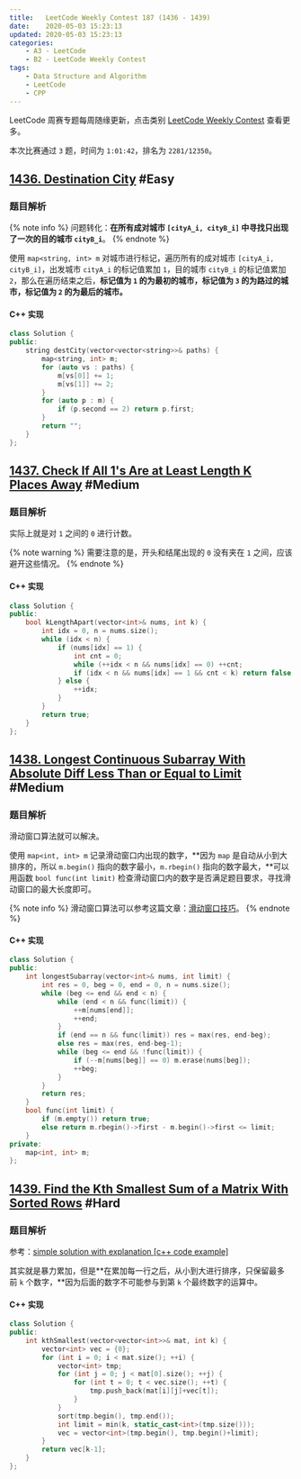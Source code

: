 ```yaml
---
title:   LeetCode Weekly Contest 187 (1436 - 1439)
date:    2020-05-03 15:23:13
updated: 2020-05-03 15:23:13
categories:
    - A3 - LeetCode
    - B2 - LeetCode Weekly Contest
tags:
    - Data Structure and Algorithm
    - LeetCode
    - CPP
---
```


LeetCode 周赛专题每周随缘更新，点击类别 [LeetCode Weekly Contest](/categories/LeetCode-Weekly-Contest/) 查看更多。

本次比赛通过 `3` 题，时间为 `1:01:42`，排名为 `2281/12350`。

<!-- more -->

## [1436. Destination City](https://leetcode.com/contest/weekly-contest-187/problems/destination-city/) #Easy

### 题目解析

{% note info %}
问题转化：**在所有成对城市 `[cityA_i, cityB_i]` 中寻找只出现了一次的目的城市 `cityB_i`**。
{% endnote %}

使用 `map<string, int> m` 对城市进行标记，遍历所有的成对城市 `[cityA_i, cityB_i]`，出发城市 `cityA_i` 的标记值累加 `1`，目的城市 `cityB_i` 的标记值累加 `2`，那么在遍历结束之后，**标记值为 `1` 的为最初的城市，标记值为 `3` 的为路过的城市，标记值为 `2` 的为最后的城市。**

#### C++ 实现

```cpp
class Solution {
public:
    string destCity(vector<vector<string>>& paths) {
        map<string, int> m;
        for (auto vs : paths) {
            m[vs[0]] += 1;
            m[vs[1]] += 2;
        }
        for (auto p : m) {
            if (p.second == 2) return p.first;
        }
        return "";
    }
};
```

## [1437. Check If All 1's Are at Least Length K Places Away](https://leetcode.com/contest/weekly-contest-187/problems/check-if-all-1s-are-at-least-length-k-places-away/) #Medium

### 题目解析

实际上就是对 `1` 之间的 `0` 进行计数。

{% note warning %}
需要注意的是，开头和结尾出现的 `0` 没有夹在 `1` 之间，应该避开这些情况。
{% endnote %}

#### C++ 实现

```cpp
class Solution {
public:
    bool kLengthApart(vector<int>& nums, int k) {
        int idx = 0, n = nums.size();
        while (idx < n) {
            if (nums[idx] == 1) {
                int cnt = 0;
                while (++idx < n && nums[idx] == 0) ++cnt;
                if (idx < n && nums[idx] == 1 && cnt < k) return false;
            } else {
                ++idx;
            }
        }
        return true;
    }
};
```

## [1438. Longest Continuous Subarray With Absolute Diff Less Than or Equal to Limit](https://leetcode.com/contest/weekly-contest-187/problems/longest-continuous-subarray-with-absolute-diff-less-than-or-equal-to-limit) #Medium

### 题目解析

滑动窗口算法就可以解决。

使用 `map<int, int> m` 记录滑动窗口内出现的数字，**因为 `map` 是自动从小到大排序的，所以 `m.begin()` 指向的数字最小，`m.rbegin()` 指向的数字最大，**可以用函数 `bool func(int limit)` 检查滑动窗口内的数字是否满足题目要求，寻找滑动窗口的最大长度即可。

{% note info %}
滑动窗口算法可以参考这篇文章：[滑动窗口技巧](https://labuladong.gitbook.io/algo/suan-fa-si-wei-xi-lie/hua-dong-chuang-kou-ji-qiao)。
{% endnote %}

#### C++ 实现

```cpp
class Solution {
public:
    int longestSubarray(vector<int>& nums, int limit) {
        int res = 0, beg = 0, end = 0, n = nums.size();
        while (beg <= end && end < n) {
            while (end < n && func(limit)) {
                ++m[nums[end]];
                ++end;
            }
            if (end == n && func(limit)) res = max(res, end-beg);
            else res = max(res, end-beg-1);
            while (beg <= end && !func(limit)) {
                if (--m[nums[beg]] == 0) m.erase(nums[beg]);
                ++beg;
            }
        }
        return res;
    }
    bool func(int limit) {
        if (m.empty()) return true;
        else return m.rbegin()->first - m.begin()->first <= limit;
    }
private:
    map<int, int> m;
};
```

## [1439. Find the Kth Smallest Sum of a Matrix With Sorted Rows](https://leetcode.com/contest/weekly-contest-187/problems/find-the-kth-smallest-sum-of-a-matrix-with-sorted-rows/) #Hard

### 题目解析

参考：[simple solution with explanation [c++ code example]](https://leetcode.com/problems/find-the-kth-smallest-sum-of-a-matrix-with-sorted-rows/discuss/609707/simple-solution-with-explanation-c%2B%2B-code-example)

其实就是暴力累加，但是**在累加每一行之后，从小到大进行排序，只保留最多前 `k` 个数字，**因为后面的数字不可能参与到第 `k` 个最终数字的运算中。

#### C++ 实现

```cpp
class Solution {
public:
    int kthSmallest(vector<vector<int>>& mat, int k) {
        vector<int> vec = {0};
        for (int i = 0; i < mat.size(); ++i) {
            vector<int> tmp;
            for (int j = 0; j < mat[0].size(); ++j) {
                for (int t = 0; t < vec.size(); ++t) {
                    tmp.push_back(mat[i][j]+vec[t]);
                }
            }
            sort(tmp.begin(), tmp.end());
            int limit = min(k, static_cast<int>(tmp.size()));
            vec = vector<int>(tmp.begin(), tmp.begin()+limit);
        }
        return vec[k-1];
    }
};
```

